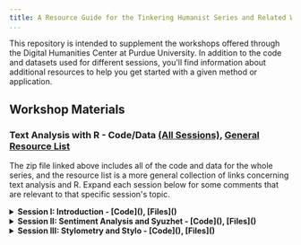 ```yaml
---
title: A Resource Guide for the Tinkering Humanist Series and Related Workshops
...
```


This repository is intended to supplement the workshops offered through the Digital Humanities Center at Purdue University. In addition to the code and datasets used for different sessions, you'll find information about additional resources to help you get started with a given method or application. 

## Workshop Materials

### Text Analysis with R - Code/Data [(All Sessions)](), [General Resource List]()
The zip file linked above includes all of the code and data for the whole series, and the resource list is a more general collection of links concerning text analysis and R. Expand each session below for some comments that are relevant to that specific session's topic.

<details> 
<summary>
<strong> Session I: Introduction - [Code](), [Files]() </strong>
</summary>
In Session I, we discussed some of the basic steps that go into any text analysis project, explored why cleaning and preprocessing data is important, and performed some basic word frequency calculations. Most of the code included for this session was adapted from Chapters 2 and 3 of Matthew Jockers' [*Text Analysis with R for Students of Literature*](https://purdue-primo-prod.hosted.exlibrisgroup.com/primo-explore/fulldisplay?docid=PURDUE_ALMA51683474750001081&context=L&vid=PURDUE&search_scope=everything&tab=default_tab&lang=en_US). As we noted, however, there are many ways to accomplish these tasks. You might compare Jockers' steps to those of [*Text Mining with R*](https://purdue-primo-prod.hosted.exlibrisgroup.com/primo-explore/fulldisplay?docid=PURDUE_ALMA51719072750001081&context=L&vid=PURDUE&search_scope=everything&tab=default_tab&lang=en_US) by Julia Silge and David Robinson, which uses a "tidy" approach to the basics of text analysis. The tutorial ["Basic Text Processing in R"](https://programminghistorian.org/en/lessons/basic-text-processing-in-r) by Taylor Arnold and Lauren Tilton covers similar ground, or consult their book [*Humanities Data in R*](https://purdue-primo-prod.hosted.exlibrisgroup.com/primo-explore/fulldisplay?docid=PURDUE_ALMA51719072750001081&context=L&vid=PURDUE&search_scope=everything&tab=default_tab&lang=en_US) . All of the books above are available as e-books through Purdue Libraries.

</details>
<details>
<summary> 
<strong> Session II: Sentiment Analysis and Syuzhet - [Code](), [Files]() </strong>
</summary>
In Session II, we explored sentiment analysis using Jockers' R package `syuzhet`. It is always good to consult the documentation for a package to understand its functions, what arguments they take, etc. The documentation for `syuzhet` is [here](https://www.rdocumentation.org/packages/syuzhet/versions/1.0.4). Much of the code for the session was adapted from the package's vignette, where Jockers some of the more technical aspects of the package and walks through several functions we did not cover. When it was created, `syuzhet` received a lot of interest and criticism, much of which is worthy of careful reading. Check out Jockers [own blog posts](http://www.matthewjockers.net//?s=syuzhet&search=Go) on the package, and [a literature professor's critiques](https://annieswafford.wordpress.com/syuzhet-blog-posts/).

You may also want to read up on the different lexicons that you can utilize through `syuzhet`:

* The "afinn" lexicon was constructed by Finn Arup Nielsen. The full wordlist, a collection of apers, and links to tools using afinn can be found [at this wiki](http://neuro.compute.dtu.dk/wiki/AFINN). 
* The "bing" opinion lexicon can be found at the website of its namesake, [Bing Liu](https://www.cs.uic.edu/~liub/FBS/sentiment-analysis.html), along with links to his research and other resources of interest. 
* The NRC word-emotion lexicon and its documentation, constructed by Saif Mohammad, can be accessed [through his website](http://saifmohammad.com/WebPages/NRC-Emotion-Lexicon.htm). 

Unfortunately, there is not a great deal of information about the syuzhet lexicon itself. You can, however, access the wordlist through the package's `get_sentiment_dictionary()` function. If you want to look at a specific word's value, you can use the subset function:

`subset(get_sentiment_dictionary(), word=="abandon")`

You could also use the same function to identify words of a certain value.

`subset(get_sentiment_dictionary(), value==-1.00)`

But if you want to examine the list as a whole, perhaps write the file to a csv for future use (providing your own file path and file name below)
```
syuzhet_wordlist <- get_sentiment_dictionary() %>%
  write.csv(file = "syuzhet_wordlist.csv")
```
There are other R packages devoted to sentiment analysis. Read about some of them in this recent article, ["A review of sentiment computation methods with R packages," by Maurizio Naldi](https://arxiv.org/pdf/1901.08319.pdf).

</details>
<details>
<summary>
<strong> Session III: Stylometry and Stylo - [Code](), [Files]() </strong>
</summary>
In Session III, we learned about stylometry and played with author attribution using the `stylo` package. The team that put `stylo` together has provided a variety of helpful documentation and descriptive material. Check out the [Usage section of their github repository](https://github.com/computationalstylistics/stylo#usage) for a good list of materials at different skill levels. You can browse the [Computational Stylistics Group website](https://computationalstylistics.github.io) for even more reading from the same team, including information about the ["rolling" functions](https://sites.google.com/site/computationalstylistics/projects/testing-rolling-stylometry). For a thorough examination of distance measurement in relation to stylometry, see "Understanding and explaining Delta measures for authorship attribution"(https://doi.org/10.1093/llc/fqx023) in *Digital Scholarship in the Humanities*, Vol. 32, Issue supplement 2. Finally, [this video about Principal Components Analysis](https://www.youtube.com/watch?v=jZ532ucT6Ik) may help demystify that particular type of analysis.  

</details>
